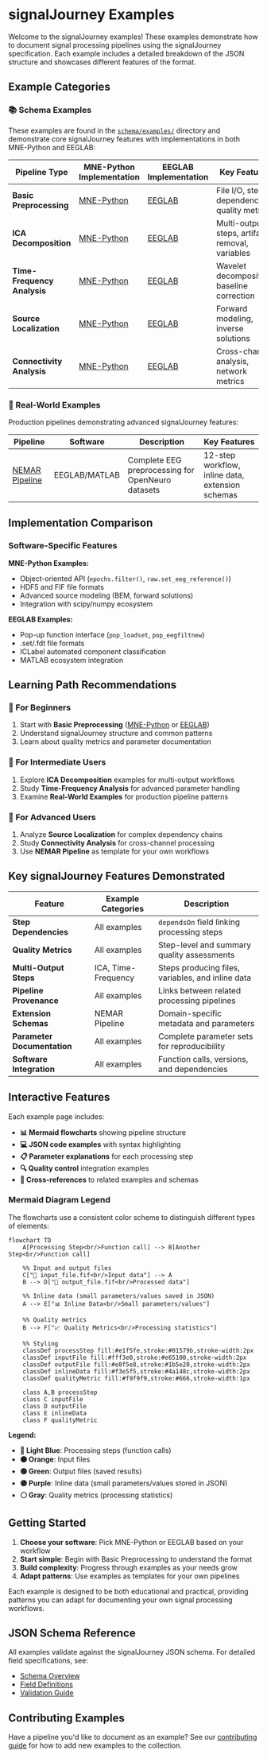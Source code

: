 # signalJourney Examples

Welcome to the signalJourney examples! These examples demonstrate how to document signal processing pipelines using the signalJourney specification. Each example includes a detailed breakdown of the JSON structure and showcases different features of the format.

## Example Categories

### 📚 Schema Examples
These examples are found in the [`schema/examples/`](https://github.com/neuromechanist/signalJourney/tree/main/schema/examples) directory and demonstrate core signalJourney features with implementations in both MNE-Python and EEGLAB:

| Pipeline Type | MNE-Python Implementation | EEGLAB Implementation | Key Features |
|---------------|---------------------------|------------------------|--------------|
| **Basic Preprocessing** | [MNE-Python](./basic_preprocessing_mne.md) | [EEGLAB](./basic_preprocessing_eeglab.md) | File I/O, step dependencies, quality metrics |
| **ICA Decomposition** | [MNE-Python](./ica_decomposition_mne.md) | [EEGLAB](./ica_decomposition_eeglab.md) | Multi-output steps, artifact removal, variables |
| **Time-Frequency Analysis** | [MNE-Python](./time_frequency_mne.md) | [EEGLAB](./time_frequency_eeglab.md) | Wavelet decomposition, baseline correction |
| **Source Localization** | [MNE-Python](./source_localization_mne.md) | [EEGLAB](./source_localization_eeglab.md) | Forward modeling, inverse solutions |
| **Connectivity Analysis** | [MNE-Python](./connectivity_mne.md) | [EEGLAB](./connectivity_eeglab.md) | Cross-channel analysis, network metrics |

### 🔬 Real-World Examples
Production pipelines demonstrating advanced signalJourney features:

| Pipeline | Software | Description | Key Features |
|----------|----------|-------------|--------------|
| [NEMAR Pipeline](./real_world/nemar_pipeline.md) | EEGLAB/MATLAB | Complete EEG preprocessing for OpenNeuro datasets | 12-step workflow, inline data, extension schemas |

## Implementation Comparison

### Software-Specific Features

**MNE-Python Examples:**
- Object-oriented API (`epochs.filter()`, `raw.set_eeg_reference()`)
- HDF5 and FIF file formats
- Advanced source modeling (BEM, forward solutions)
- Integration with scipy/numpy ecosystem

**EEGLAB Examples:**
- Pop-up function interface (`pop_loadset`, `pop_eegfiltnew`)
- .set/.fdt file formats
- ICLabel automated component classification
- MATLAB ecosystem integration

## Learning Path Recommendations

### 🎯 For Beginners
1. Start with **Basic Preprocessing** ([MNE-Python](./basic_preprocessing_mne.md) or [EEGLAB](./basic_preprocessing_eeglab.md))
2. Understand signalJourney structure and common patterns
3. Learn about quality metrics and parameter documentation

### 🚀 For Intermediate Users
1. Explore **ICA Decomposition** examples for multi-output workflows
2. Study **Time-Frequency Analysis** for advanced parameter handling
3. Examine **Real-World Examples** for production pipeline patterns

### 🔬 For Advanced Users
1. Analyze **Source Localization** for complex dependency chains
2. Study **Connectivity Analysis** for cross-channel processing
3. Use **NEMAR Pipeline** as template for your own workflows

## Key signalJourney Features Demonstrated

| Feature | Example Categories | Description |
|---------|-------------------|-------------|
| **Step Dependencies** | All examples | `dependsOn` field linking processing steps |
| **Quality Metrics** | All examples | Step-level and summary quality assessments |
| **Multi-Output Steps** | ICA, Time-Frequency | Steps producing files, variables, and inline data |
| **Pipeline Provenance** | All examples | Links between related processing pipelines |
| **Extension Schemas** | NEMAR Pipeline | Domain-specific metadata and parameters |
| **Parameter Documentation** | All examples | Complete parameter sets for reproducibility |
| **Software Integration** | All examples | Function calls, versions, and dependencies |

## Interactive Features

Each example page includes:
- **📊 Mermaid flowcharts** showing pipeline structure
- **💻 JSON code examples** with syntax highlighting  
- **📋 Parameter explanations** for each processing step
- **🔍 Quality control** integration examples
- **🔗 Cross-references** to related examples and schemas

### Mermaid Diagram Legend

The flowcharts use a consistent color scheme to distinguish different types of elements:

```mermaid
flowchart TD
    A[Processing Step<br/>Function call] --> B[Another Step<br/>Function call]
    
    %% Input and output files  
    C["📁 input_file.fif<br/>Input data"] --> A
    B --> D["💾 output_file.fif<br/>Processed data"]
    
    %% Inline data (small parameters/values saved in JSON)
    A --> E["📊 Inline Data<br/>Small parameters/values"]
    
    %% Quality metrics
    B --> F["📈 Quality Metrics<br/>Processing statistics"]

    %% Styling
    classDef processStep fill:#e1f5fe,stroke:#01579b,stroke-width:2px
    classDef inputFile fill:#fff3e0,stroke:#e65100,stroke-width:2px
    classDef outputFile fill:#e8f5e8,stroke:#1b5e20,stroke-width:2px
    classDef inlineData fill:#f3e5f5,stroke:#4a148c,stroke-width:2px
    classDef qualityMetric fill:#f9f9f9,stroke:#666,stroke-width:1px

    class A,B processStep
    class C inputFile
    class D outputFile
    class E inlineData
    class F qualityMetric
```

**Legend:**
- **🔵 Light Blue**: Processing steps (function calls)
- **🟠 Orange**: Input files 
- **🟢 Green**: Output files (saved results)
- **🟣 Purple**: Inline data (small parameters/values stored in JSON)
- **⚪ Gray**: Quality metrics (processing statistics)

## Getting Started

1. **Choose your software**: Pick MNE-Python or EEGLAB based on your workflow
2. **Start simple**: Begin with Basic Preprocessing to understand the format
3. **Build complexity**: Progress through examples as your needs grow
4. **Adapt patterns**: Use examples as templates for your own pipelines

Each example is designed to be both educational and practical, providing patterns you can adapt for documenting your own signal processing workflows.

## JSON Schema Reference

All examples validate against the signalJourney JSON schema. For detailed field specifications, see:
- [Schema Overview](../specification/overview.md)
- [Field Definitions](../specification/fields.md)
- [Validation Guide](../specification/validation.md)

## Contributing Examples

Have a pipeline you'd like to document as an example? See our [contributing guide](../contributing.md) for how to add new examples to the collection.
